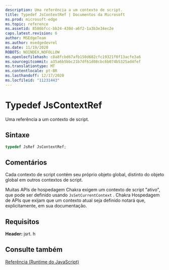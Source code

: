 ```yaml
---
description: Uma referência a um contexto de script.
title: Typedef JsContextRef | Documentos da Microsoft
ms.prod: microsoft-edge
ms.topic: reference
ms.assetid: 8586bfcc-bb24-430d-a6f2-1a3b3e34ec2e
caps.latest.revision: 6
author: MSEdgeTeam
ms.author: msedgedevrel
ms.date: 11/19/2020
ROBOTS: NOINDEX,NOFOLLOW
ms.openlocfilehash: c8a8fcbd67afb150d682cfc19321f0f13acfe3a6
ms.sourcegitcommit: a35a6b5bbc21b7df61d08cbc6b074b5325ad4fef
ms.translationtype: MT
ms.contentlocale: pt-BR
ms.lasthandoff: 12/17/2020
ms.locfileid: "11231443"
---
```

# Typedef JsContextRef

Uma referência a um contexto de script.  
  
## Sintaxe  
  
```cpp  
typedef JsRef JsContextRef;  
```  
  
## Comentários  
 Cada contexto de script contém seu próprio objeto global, distinto do objeto global em outros contextos de script.  
  
 Muitas APIs de hospedagem Chakra exigem um contexto de script "ativo", que pode ser definido usando `JsSetCurrentContext` . Chakra Hospedagem de APIs que exijam que um contexto atual seja definido notará que, explicitamente, em sua documentação.  
  
## Requisitos  
 **Header:** jsrt. h  
  
## Consulte também  
 [Referência (Runtime do JavaScript)](../chakra-hosting/reference-javascript-runtime.md)
